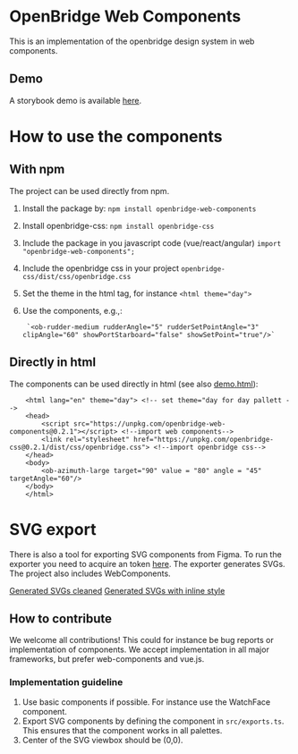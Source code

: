 # OpenBridge Web Components #
This is an implementation of the openbridge design system in web components. 

## Demo ##
A storybook demo is available [here](https://openbridge.gitlab.io/openbridge-web-components/).

# How to use the components
## With npm
The project can be used directly from npm.
1. Install the package by: `npm install openbridge-web-components`
2. Install openbridge-css: `npm install openbridge-css`
3. Include the package in you javascript code (vue/react/angular) `import "openbridge-web-components";`
4. Include the openbridge css in your project `openbridge-css/dist/css/openbridge.css`
5. Set the theme in the html tag, for instance `<html theme="day">`
6. Use the components, e.g.,:

        `<ob-rudder-medium rudderAngle="5" rudderSetPointAngle="3" clipAngle="60" showPortStarboard="false" showSetPoint="true"/>`

## Directly in html
The components can be used directly in html (see also [demo.html](./demo.html)):

        <html lang="en" theme="day"> <!-- set theme="day for day pallett -->
        <head>
            <script src="https://unpkg.com/openbridge-web-components@0.2.1"></script> <!--import web components-->
            <link rel="stylesheet" href="https://unpkg.com/openbridge-css@0.2.1/dist/css/openbridge.css"> <!--import openbridge css-->
        </head>
        <body>
            <ob-azimuth-large target="90" value = "80" angle = "45" targetAngle="60"/>
        </body>
        </html>

# SVG export #

There is also a tool for exporting SVG components from Figma. 
To run the exporter you need to acquire an token [here](https://www.figma.com/developers/api#access-tokens).
The exporter generates SVGs. The project also includes WebComponents.

[Generated SVGs cleaned](https://gitlab.com/openbridge/openbridge-web-components/-/jobs/artifacts/master/browse/generated-without-style?job=build)
[Generated SVGs with inline style](https://gitlab.com/openbridge/openbridge-web-components/-/jobs/artifacts/master/browse/generated-with-style?job=build)


## How to contribute ##
We welcome all contributions! This could for instance be bug reports or implementation of components.
We accept implementation in all major frameworks, but prefer web-components and vue.js.


### Implementation guideline ###
1. Use basic components if possible. For instance use the WatchFace component.
2. Export SVG components by defining the component in `src/exports.ts`. 
    This ensures that the component works in all palettes.
3. Center of the SVG viewbox should be (0,0).
